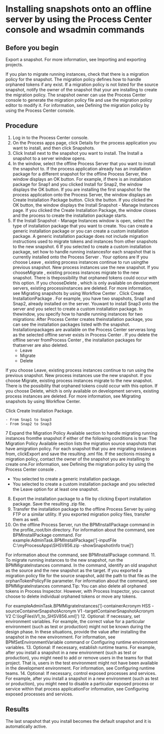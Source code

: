 # Installing snapshots onto an offline server by using the Process Center console and wsadmin commands

## Before you begin

Export a snapshot. For more information, see Importing and exporting projects.

If you plan to migrate running instances, check that there is a
migration policy for the snapshot. The migration policy defines how to handle orphaned tokens if any
exist. If a migration policy is not listed for the source snapshot, notify the owner of the snapshot
that your are installing to create the migration policy. The snapshot owner can use the Process Center console to generate the migration policy file
and use the migration policy editor to modify it. For information, see Defining the migration policy by using the Process Center console.

## Procedure

1. Log in to the Process Center
console.
2. On the Process apps page, click Details for the
process application you want to install, and then click Snapshots.
3. Click Install next to the snapshot you want to install.
The Install a snapshot to a server window opens.
4. In the window, select the offline Process Server that you want to install the snapshot to.
If the process application already has an installation package for a different snapshot for
the offline Process Server, the window displays an
OK button. For example,
if there is an installation package for Snap1 and you clicked Install for
Snap2, the window displays the OK button. If you are
installing the first snapshot for the process application onto the Process Server, the window displays an Create
Installation Package button. Click the button.
If you clicked the OK button, the window displays the
Install Snapshot - Manage Instances page. If you clicked the Create
Installation Package, the window closes and the process to create the installation
package starts.
5. If the Install Snapshot - Manage Instances window is open, select
the type of installation package that you want to create. You can create a generic
installation package or you can create a custom installation package. A generic installation package
does not include migration instructions used to migrate tokens and instances from other snapshots to
the new snapshot.
6 If you selected to create a custom installation package, set how to handle running instancesfor each snapshot that is currently installed onto the Process Server . Your options are If you choose Leave , existing process instances continue to run usingthe previous snapshot. New process instances use the new snapshot. If you chooseMigrate , existing process instances migrate to the new snapshot. There is thepossibility that orphaned tokens could occur with this option. If you chooseDelete , which is only available on development servers, existing processinstances are deleted. For more information, see Migrating snapshots by using Workflow Center . Click Create InstallationPackage . For example, you have two snapshots, Snap1 and Snap2, already installed on the server. Youwant to install Snap3 onto the server and you select to create a custom installation package. In thewindow, you specify how to handle running instances for two migrations: After Process Center creates theinstallation package, you can see the installation packages listed with the snapshot. Installationpackages are available on the Process Center serveras long as the selected offline server exists in Process Center . If you delete the offline server fromProcess Center , the installation packages for thatserver are also deleted.
    - Leave
    - Migrate
    - Delete

If you choose Leave, existing process instances continue to run using
the previous snapshot. New process instances use the new snapshot. If you choose
Migrate, existing process instances migrate to the new snapshot. There is the
possibility that orphaned tokens could occur with this option. If you choose
Delete, which is only available on development servers, existing process
instances are deleted. For more information, see Migrating snapshots by using Workflow Center.

Click Create Installation
Package.

    - From Snap1 to Snap3
    - From Snap2 to Snap3
7 Expand the Migration Policy Available section to handle migrating running instances fromthe snapshot if either of the following conditions is true: The Migration Policy Available section lists the migration source snapshots that have amigration policy. For each snapshot that you are migrating instances from, clickExport and save the resulting .xml file. If the sectionis missing a migration policy, contact the owner of the snapshot you are installing to create one.For information, see Defining the migration policy by using the Process Center console .

- You selected to create a generic installation package.
- You selected to create a custom installation package and you selected the Leave option for at
least one snapshot.
8. Export the installation package to a file by clicking Export installation
package. Save the resulting .zip file.
9. Transfer the installation package to the offline Process Server by using FTP or a similar utility. If you
exported migration policy files, transfer them as well.
10. On the offline Process Server, run the
BPMInstallPackage command in the
profile\_root/bin directory.
For information about the command, see BPMInstallPackage command.
For
example:AdminTask.BPMInstallPackage('[-inputFile C:\myProcessApps\SHSV856.zip -showSnapshotInfo true]')

For information about the command, see BPMInstallPackage command.
11. To migrate running instances to the new snapshot, run the
BPMMigrateInstances command.
In the command, identify an old snapshot as the source and the new snapshot as the target. If
you exported a migration policy file for the source snapshot, add the path to that file as the
orphanTokenPolicyFile parameter. For information about the command, see BPMMigrateInstances command.Tip: You can also delete all orphaned tokens in
Process Inspector. However, with Process Inspector, you cannot choose to delete individual orphaned
tokens or move any tokens.

For
exampleAdminTask.BPMMigrateInstances(’[-containerAcronym HSS -sourceContainerSnapshotAcronym V1 -targetContainerSnapshotAcronym V2 C:\logFiles\V1\_to\_SHSV856.xml]')
12. Optional: 
If necessary, set environment variables.
For example, the correct value for a particular environment (such as test or production)
might not be known during the design phase. In these situations, provide the value after installing
the snapshot in the new environment.
For information, see BPMSetEnvironmentVariable command or Configuring runtime environment variables.
13. Optional: 
If necessary, establish runtime teams.
For example, after you install a snapshot in a new environment (such as test or
production), you might need to add or remove users in the teams for that project. That is, users in
the test environment might not have been available in the development environment.
For information, see Configuring runtime teams.
14. Optional: If necessary,
control exposed processes and services. For example,
after you install a snapshot in a new environment (such as test or
production), you might need to disable a particular exposed process
or service within that process applicationFor information,
see Configuring exposed processes and services.

## Results

The last snapshot that you install becomes the default snapshot and it is automatically active.